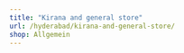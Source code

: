 ```yaml
---
title: "Kirana and general store"
url: /hyderabad/kirana-and-general-store/
shop: Allgemein
---
```

